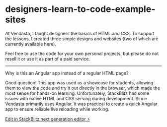 # designers-learn-to-code-example-sites

At Vendasta, I taught designers the basics of HTML and CSS. To support the lessons, I created three simple designs and websites (two of which are currently available here).

Feel free to use the code for your own personal projects, but please do not resell it or use it as part of a paid service.

---

Why is this an Angular app instead of a regular HTML page?

Good question! This app was used as a showcase for students, allowing them to view the code and try it out directly in the browser, which made the most sense for hands-on learning. Unfortunately, StackBlitz had some issues with native HTML and CSS serving during development. Since Vendasta primarily uses Angular, it was practical to create a quick Angular app to ensure reliable live reloading while working.

[Edit in StackBlitz next generation editor ⚡️](https://stackblitz.com/~/github.com/joelkesler/designers-learn-to-code-example-sites)
